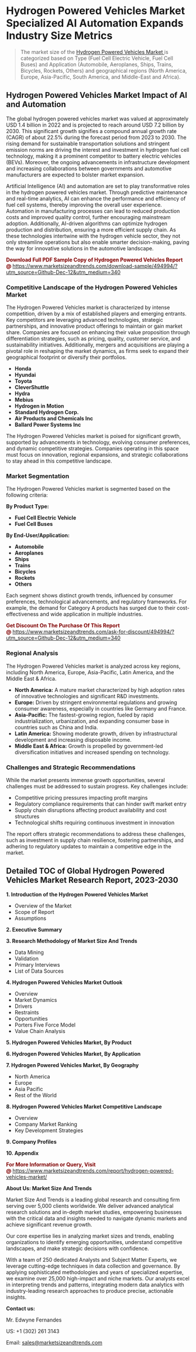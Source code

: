 <H1>Hydrogen Powered Vehicles Market Specialized AI Automation Expands Industry Size Metrics</H1><blockquote><p>The market size of the <a href="https://www.marketsizeandtrends.com/download-sample/494994/?utm_source=Github-Dec-12&amp;utm_medium=340" target="_blank">Hydrogen Powered Vehicles Market </a>is categorized based on Type (Fuel Cell Electric Vehicle, Fuel Cell Buses) and Application (Automobile, Aeroplanes, Ships, Trains, Bicycles, Rockets, Others) and geographical regions (North America, Europe, Asia-Pacific, South America, and Middle-East and Africa).</p></blockquote><p><h2>Hydrogen Powered Vehicles Market Impact of AI and Automation</h2><p>The global hydrogen powered vehicles market was valued at approximately USD 1.4 billion in 2022 and is projected to reach around USD 7.2 billion by 2030. This significant growth signifies a compound annual growth rate (CAGR) of about 22.5% during the forecast period from 2023 to 2030. The rising demand for sustainable transportation solutions and stringent emission norms are driving the interest and investment in hydrogen fuel cell technology, making it a prominent competitor to battery electric vehicles (BEVs). Moreover, the ongoing advancements in infrastructure development and increasing collaborations between governments and automotive manufacturers are expected to bolster market expansion.</p><p>Artificial Intelligence (AI) and automation are set to play transformative roles in the hydrogen powered vehicles market. Through predictive maintenance and real-time analytics, AI can enhance the performance and efficiency of fuel cell systems, thereby improving the overall user experience. Automation in manufacturing processes can lead to reduced production costs and improved quality control, further encouraging mainstream adoption. Additionally, AI-driven algorithms can optimize hydrogen production and distribution, ensuring a more efficient supply chain. As these technologies intertwine with the hydrogen vehicle sector, they not only streamline operations but also enable smarter decision-making, paving the way for innovative solutions in the automotive landscape.</p></p><p><strong><span style="color: #800000;">Download Full PDF Sample Copy of Hydrogen Powered Vehicles Report @</span>&nbsp;</strong><a href="https://www.marketsizeandtrends.com/download-sample/494994/?utm_source=Github-Dec-12&amp;utm_medium=340">https://www.marketsizeandtrends.com/download-sample/494994/?utm_source=Github-Dec-12&amp;utm_medium=340</a></p><h3>Competitive Landscape of the Hydrogen Powered Vehicles Market</h3><p>The Hydrogen Powered Vehicles market is characterized by intense competition, driven by a mix of established players and emerging entrants. Key competitors are leveraging advanced technologies, strategic partnerships, and innovative product offerings to maintain or gain market share. Companies are focused on enhancing their value proposition through differentiation strategies, such as pricing, quality, customer service, and sustainability initiatives. Additionally, mergers and acquisitions are playing a pivotal role in reshaping the market dynamics, as firms seek to expand their geographical footprint or diversify their portfolios.</p><p><strong><p><ul><li>Honda </li><li> Hyundai </li><li> Toyota </li><li> CleverShuttle </li><li> Hydra </li><li> Mebius </li><li> Hydrogen in Motion </li><li> Standard Hydrogen Corp. </li><li> Air Products and Chemicals Inc </li><li> Ballard Power Systems Inc</p></li></ul></p></strong></p><p>The Hydrogen Powered Vehicles market is poised for significant growth, supported by advancements in technology, evolving consumer preferences, and dynamic competitive strategies. Companies operating in this space must focus on innovation, regional expansions, and strategic collaborations to stay ahead in this competitive landscape.</p><h3>Market Segmentation</h3><p>The Hydrogen Powered Vehicles market is segmented based on the following criteria:</p><p><strong>By Product Type:</strong></p><p><strong><p><ul><li>Fuel Cell Electric Vehicle </li><li> Fuel Cell Buses</p></li></ul></p></strong></p><p><strong>By End-User/Application:</strong></p><p><strong><p><ul><li>Automobile </li><li> Aeroplanes </li><li> Ships </li><li> Trains </li><li> Bicycles </li><li> Rockets </li><li> Others</p></li></ul></p></strong></p><p>Each segment shows distinct growth trends, influenced by consumer preferences, technological advancements, and regulatory frameworks. For example, the demand for Category A products has surged due to their cost-effectiveness and wide application in multiple industries.</p><p><strong><span style="color: #800000;">Get Discount On The Purchase Of This Report @&nbsp;</span></strong><a href="https://www.marketsizeandtrends.com/ask-for-discount/494994/?utm_source=Github-Dec-12&amp;utm_medium=340">https://www.marketsizeandtrends.com/ask-for-discount/494994/?utm_source=Github-Dec-12&amp;utm_medium=340</a></p><h3>Regional Analysis</h3><p>The Hydrogen Powered Vehicles market is analyzed across key regions, including North America, Europe, Asia-Pacific, Latin America, and the Middle East &amp; Africa.</p><ul><li><strong>North America:</strong> A mature market characterized by high adoption rates of innovative technologies and significant R&amp;D investments.</li><li><strong>Europe:</strong> Driven by stringent environmental regulations and growing consumer awareness, especially in countries like Germany and France.</li><li><strong>Asia-Pacific:</strong> The fastest-growing region, fueled by rapid industrialization, urbanization, and expanding consumer base in countries such as China and India.</li><li><strong>Latin America:</strong> Showing moderate growth, driven by infrastructural development and increasing disposable income.</li><li><strong>Middle East &amp; Africa:</strong> Growth is propelled by government-led diversification initiatives and increased spending on technology.</li></ul><h3>Challenges and Strategic Recommendations</h3><p>While the market presents immense growth opportunities, several challenges must be addressed to sustain progress. Key challenges include:</p><ul><li>Competitive pricing pressures impacting profit margins</li><li>Regulatory compliance requirements that can hinder swift market entry</li><li>Supply chain disruptions affecting product availability and cost structures</li><li>Technological shifts requiring continuous investment in innovation</li></ul><p>The report offers strategic recommendations to address these challenges, such as investment in supply chain resilience, fostering partnerships, and adhering to regulatory updates to maintain a competitive edge in the market.</p><h2>Detailed TOC of Global Hydrogen Powered Vehicles Market Research Report, 2023-2030</h2><p><strong>1. Introduction of the Hydrogen Powered Vehicles Market</strong></p><ul><li>Overview of the Market</li><li>Scope of Report</li><li>Assumptions&nbsp;</li></ul><p><strong>2. Executive Summary</strong></p><p><strong>3. Research Methodology of <strong>Market Size And Trends</strong></strong></p><ul><li>Data Mining</li><li>Validation</li><li>Primary Interviews</li><li>List of Data Sources&nbsp;</li></ul><p><strong>4. Hydrogen Powered Vehicles Market Outlook</strong></p><ul><li>Overview</li><li>Market Dynamics</li><li>Drivers</li><li>Restraints</li><li>Opportunities</li><li>Porters Five Force Model</li><li>Value Chain Analysis&nbsp;</li></ul><p><strong>5. Hydrogen Powered Vehicles Market, By Product</strong></p><p><strong>6. Hydrogen Powered Vehicles Market, By Application</strong></p><p><strong>7. Hydrogen Powered Vehicles Market, By Geography</strong></p><ul><li>North America</li><li>Europe</li><li>Asia Pacific</li><li>Rest of the World&nbsp;</li></ul><p><strong>8. Hydrogen Powered Vehicles Market Competitive Landscape</strong></p><ul><li>Overview</li><li>Company Market Ranking</li><li>Key Development Strategies&nbsp;</li></ul><p><strong>9. Company Profiles</strong></p><p><strong>10. Appendix</strong></p><p><strong><span style="color: #800000;">For More Information or Query, Visit @&nbsp;</span></strong><a href="https://www.marketsizeandtrends.com/report/hydrogen-powered-vehicles-market/">https://www.marketsizeandtrends.com/report/hydrogen-powered-vehicles-market/</a></p><p></p><p><strong>About Us:&nbsp;Market Size And Trends</strong></p><p>Market Size And Trends&nbsp;is a leading global research and consulting firm serving over 5,000 clients worldwide. We deliver advanced analytical research solutions and in-depth market studies, empowering businesses with the critical data and insights needed to navigate dynamic markets and achieve significant revenue growth.</p><p>Our core expertise lies in analyzing market sizes and trends, enabling organizations to identify emerging opportunities, understand competitive landscapes, and make strategic decisions with confidence.</p><p>With a team of 250 dedicated Analysts and Subject Matter Experts, we leverage cutting-edge techniques in data collection and governance. By applying sophisticated methodologies and years of specialized expertise, we examine over 25,000 high-impact and niche markets. Our analysts excel in interpreting trends and patterns, integrating modern data analytics with industry-leading research approaches to produce precise, actionable insights.</p><p><strong>Contact us:</strong></p><p>Mr. Edwyne Fernandes</p><p>US: +1 (302) 261 3143</p><p>Email: <a href="mailto:sales@marketsizeandtrends.com">sales@marketsizeandtrends.com</a>&nbsp;</p>
